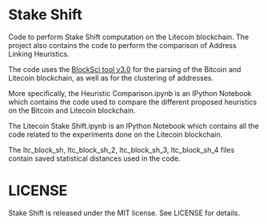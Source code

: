 # Stake Shift

Code to perform Stake Shift computation on the Litecoin blockchain. The project also contains the code to perform the comparison of Address Linking Heuristics.

The code uses the [BlockSci tool v3.0](https://github.com/citp/BlockSci) for the parsing of the Bitcoin and Litecoin blockchain, as well as for the clustering of addresses.

More specifically, the Heuristic Comparison.ipynb is an IPython Notebook which contains the code used to compare the different proposed heuristics on the Bitcoin and Litecoin blockchain.

The Litecoin Stake Shift.ipynb is an IPython Notebook which contains all the code related to the experiments done on the Litecoin blockchain.

The ltc_block_sh, ltc_block_sh_2, ltc_block_sh_3, ltc_block_sh_4 files contain saved statistical distances used in the code. 


# LICENSE

Stake Shift is released under the MIT license. See LICENSE for details.